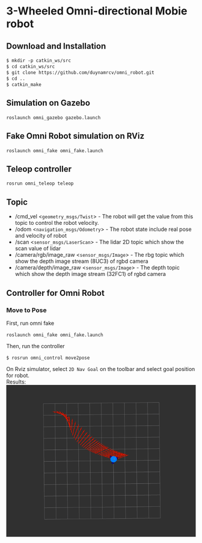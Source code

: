 # 3-Wheeled Omni-directional Mobie robot
## Download and Installation
```
$ mkdir -p catkin_ws/src
$ cd catkin_ws/src
$ git clone https://github.com/duynamrcv/omni_robot.git
$ cd ..
$ catkin_make
```
## Simulation on Gazebo
```
roslaunch omni_gazebo gazebo.launch
```
## Fake Omni Robot simulation on RViz
```
roslaunch omni_fake omni_fake.launch
```

## Teleop controller
```
rosrun omni_teleop teleop
```
## Topic
* /cmd_vel <```geometry_msgs/Twist```> - The robot will get the value from this topic to control the robot velocity.
* /odom <```navigation_msgs/Odometry```> - The robot state include real pose and velocity of robot
* /scan <```sensor_msgs/LaserScan```> - The lidar 2D topic which show the scan value of lidar
* /camera/rgb/image_raw <```sensor_msgs/Image```> - The rbg topic which show the depth image stream (8UC3) of rgbd camera
* /camera/depth/image_raw <```sensor_msgs/Image```> - The depth topic which show the depth image stream (32FC1) of rgbd camera

## Controller for Omni Robot
### Move to Pose
First, run omni fake
```
roslaunch omni_fake omni_fake.launch
```
Then, run the controller
```
$ rosrun omni_control move2pose
```
On Rviz simulator, select ```2D Nav Goal``` on the toolbar and select goal position for robot. <br>
Results:
![Move 2 Pose](omni_control/results/move2pose.png)
